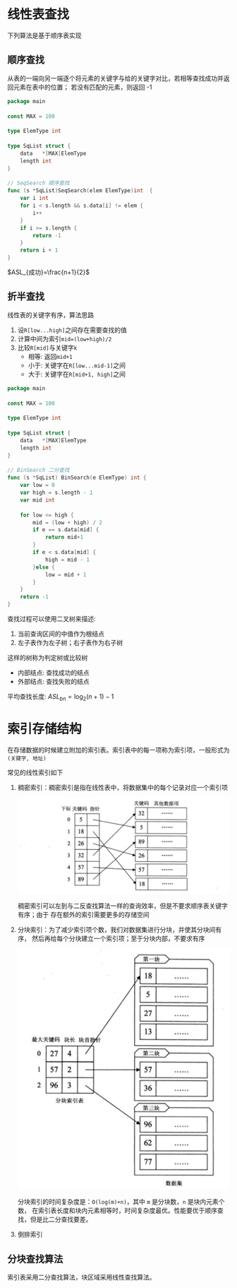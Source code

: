 # 线性表查找
下列算法是基于顺序表实现

## 顺序查找
从表的一端向另一端逐个将元素的关键字与给的关键字对比，若相等查找成功并返回元素在表中的位置；
若没有匹配的元素，则返回 -1

```go
package main

const MAX = 100

type ElemType int

type SqList struct {
	data   *[MAX]ElemType
	length int
}

// SeqSearch 顺序查找
func (s *SqList)SeqSearch(elem ElemType)int  {
	var i int
	for i < s.length && s.data[i] != elem {
		i++
	}
	if i >= s.length {
		return -1
	}
	return i + 1
}
```
$ASL_{成功}=\frac{n+1}{2}$

## 折半查找
线性表的关键字有序，算法思路
1. 设`R[low...high]`之间存在需要查找的值
2. 计算中间为索引`mid=(low+high)/2`
3. 比较`R[mid]`与关键字`k`
    * 相等: 返回`mid+1`
    * 小于: 关键字在`R[low...mid-1]`之间
    * 大于: 关键字在`R[mid+1, high]`之间

```go
package main

const MAX = 100

type ElemType int

type SqList struct {
	data   *[MAX]ElemType
	length int
}

// BinSearch 二分查找
func (s *SqList) BinSearch(e ElemType) int {
	var low = 0
	var high = s.length - 1
	var mid int

	for low <= high {
		mid = (low + high) / 2
		if e == s.data[mid] {
			return mid+1
		}
		if e < s.data[mid] {
			high = mid - 1
		}else {
			low = mid + 1
		}
	}
	return -1
}
```
查找过程可以使用二叉树来描述:
1. 当前查询区间的中值作为根结点
2. 左子表作为左子树；右子表作为右子树

这样的树称为判定树或比较树

* 内部结点: 查找成功的结点
* 外部结点: 查找失败的结点

平均查找长度: $ASL_{bn}=\log_2(n+1)-1$


# 索引存储结构
在存储数据的时候建立附加的索引表。索引表中的每一项称为索引项，一般形式为`(关键字, 地址)`

常见的线性索引如下
1. 稠密索引：稠密索引是指在线性表中，将数据集中的每个记录对应一个索引项
   
   ![](../.img/稠密索引.png)

   稠密索引可以左到与二反查找算法一样的查询效率，但是不要求顺序表关键字有序；由于
   存在额外的索引需要更多的存储空间

2. 分块索引：为了减少索引项个数，我们对数据集进行分块，并使其分块间有序，
   然后再给每个分块建立一个索引项；至于分块内部，不要求有序
   
   ![](../.img/分块索引.png)

   分块索引的时间复杂度是：`O(log(m)+n)`，其中 `m` 是分块数，`n` 是块内元素个数，
   在索引表长度和块内元素相等时，时间复杂度最优。性能要优于顺序查找，但是比二分查找要差。

3. 倒排索引

## 分块查找算法
索引表采用二分查找算法，块区域采用线性查找算法。

